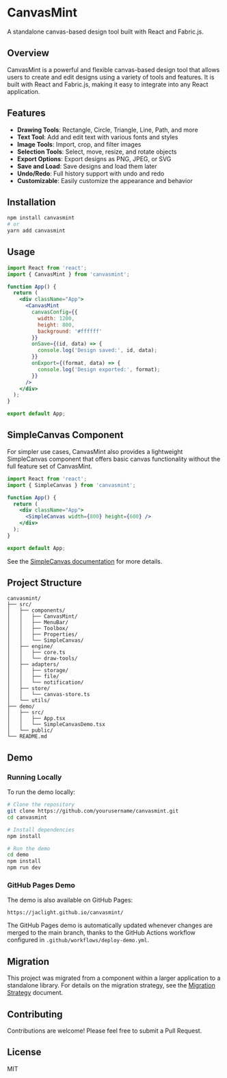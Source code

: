 # CanvasMint

A standalone canvas-based design tool built with React and Fabric.js.

## Overview

CanvasMint is a powerful and flexible canvas-based design tool that allows users to create and edit designs using a variety of tools and features. It is built with React and Fabric.js, making it easy to integrate into any React application.

## Features

- **Drawing Tools**: Rectangle, Circle, Triangle, Line, Path, and more
- **Text Tool**: Add and edit text with various fonts and styles
- **Image Tools**: Import, crop, and filter images
- **Selection Tools**: Select, move, resize, and rotate objects
- **Export Options**: Export designs as PNG, JPEG, or SVG
- **Save and Load**: Save designs and load them later
- **Undo/Redo**: Full history support with undo and redo
- **Customizable**: Easily customize the appearance and behavior

## Installation

```bash
npm install canvasmint
# or
yarn add canvasmint
```

## Usage

```jsx
import React from 'react';
import { CanvasMint } from 'canvasmint';

function App() {
  return (
    <div className="App">
      <CanvasMint
        canvasConfig={{
          width: 1200,
          height: 800,
          background: '#ffffff'
        }}
        onSave={(id, data) => {
          console.log('Design saved:', id, data);
        }}
        onExport={(format, data) => {
          console.log('Design exported:', format);
        }}
      />
    </div>
  );
}

export default App;
```

## SimpleCanvas Component

For simpler use cases, CanvasMint also provides a lightweight SimpleCanvas component that offers basic canvas functionality without the full feature set of CanvasMint.

```jsx
import React from 'react';
import { SimpleCanvas } from 'canvasmint';

function App() {
  return (
    <div className="App">
      <SimpleCanvas width={800} height={600} />
    </div>
  );
}

export default App;
```

See the [SimpleCanvas documentation](./src/components/SimpleCanvas/README.md) for more details.

## Project Structure

```
canvasmint/
├── src/
│   ├── components/
│   │   ├── CanvasMint/
│   │   ├── MenuBar/
│   │   ├── Toolbox/
│   │   ├── Properties/
│   │   └── SimpleCanvas/
│   ├── engine/
│   │   ├── core.ts
│   │   └── draw-tools/
│   ├── adapters/
│   │   ├── storage/
│   │   ├── file/
│   │   └── notification/
│   ├── store/
│   │   └── canvas-store.ts
│   └── utils/
├── demo/
│   ├── src/
│   │   ├── App.tsx
│   │   └── SimpleCanvasDemo.tsx
│   └── public/
└── README.md
```

## Demo

### Running Locally

To run the demo locally:

```bash
# Clone the repository
git clone https://github.com/yourusername/canvasmint.git
cd canvasmint

# Install dependencies
npm install

# Run the demo
cd demo
npm install
npm run dev
```

### GitHub Pages Demo

The demo is also available on GitHub Pages:

```
https://jaclight.github.io/canvasmint/
```

The GitHub Pages demo is automatically updated whenever changes are merged to the main branch, thanks to the GitHub Actions workflow configured in `.github/workflows/deploy-demo.yml`.

## Migration

This project was migrated from a component within a larger application to a standalone library. For details on the migration strategy, see the [Migration Strategy](./CanvasMint-Migration.md) document.

## Contributing

Contributions are welcome! Please feel free to submit a Pull Request.

## License

MIT
